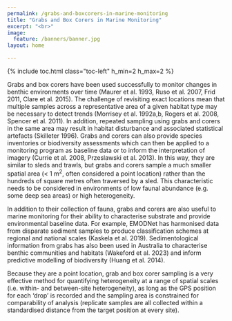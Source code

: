 ```yaml
---
permalink: /grabs-and-boxcorers-in-marine-monitoring
title: "Grabs and Box Corers in Marine Monitoring"
excerpt: "<br>"
image:
  feature: /banners/banner.jpg
layout: home

---
```

{% include toc.html class="toc-left" h_min=2 h_max=2 %}

Grabs and box corers have been used successfully to monitor changes in benthic environments over time (Maurer et al. 1993, Ruso et al. 2007, Frid 2011, Clare et al. 2015). The challenge of revisiting exact locations mean that multiple samples across a representative area of a given habitat type may be necessary to detect trends (Morrisey et al. 1992a,b, Rogers et al. 2008, Spencer et al. 2011). In addition, repeated sampling using grabs and corers in the same area may result in habitat disturbance and associated statistical artefacts (Skilleter 1996). Grabs and corers can also provide species inventories or biodiversity assessments which can then be applied to a monitoring program as baseline data or to inform the interpretation of imagery (Currie et al. 2008, Przeslawski et al. 2013). In this way, they are similar to sleds and trawls, but grabs and corers sample a much smaller spatial area (&lt; 1 m<sup>2</sup>, often considered a point location) rather than the hundreds of square metres often traversed by a sled. This characteristic needs to be considered in environments of low faunal abundance (e.g. some deep sea areas) or high heterogeneity. 

In addition to their collection of fauna, grabs and corers are also useful to marine monitoring for their ability to characterise substrate and provide environmental baseline data. For example, EMODNet has harmonised data from disparate sediment samples to produce classification schemes at regional and national scales (Kaskela et al. 2019). Sedimentological information from grabs has also been used in Australia to characterise benthic communities and habitats (Wakeford et al. 2023) and inform predictive modelling of biodiversity (Huang et al. 2014).

Because they are a point location, grab and box corer sampling is a very effective method for quantifying heterogeneity at a range of spatial scales (i.e. within- and between-site heterogeneity), as long as the GPS position for each ‘drop’ is recorded and the sampling area is constrained for comparability of analysis (replicate samples are all collected within a standardised distance from the target position at every site).  
